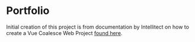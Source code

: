 # Portfolio
Initial creation of this project is from documentation by Intellitect on how to create a Vue Coalesce Web Project [found here](https://intellitect.github.io/Coalesce/stacks/vue/overview.html).
